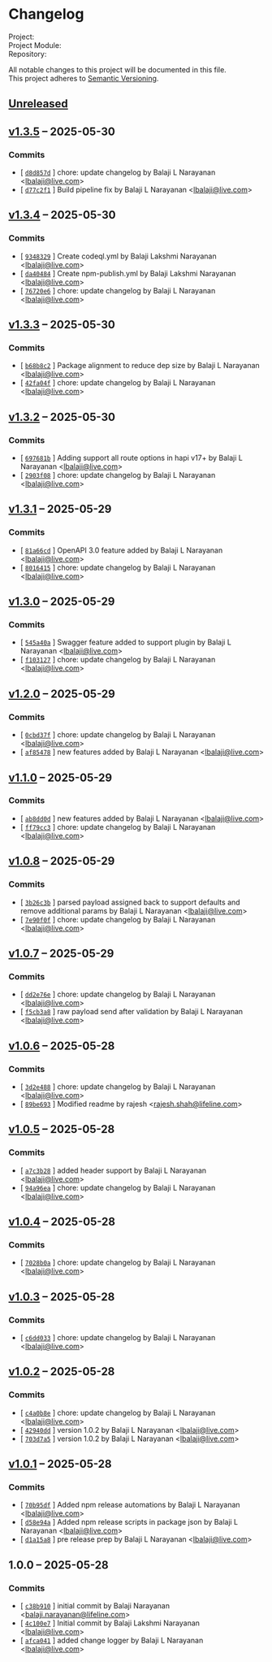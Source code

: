 # Changelog

Project:   
Project Module:   
Repository:   

All notable changes to this project will be documented in this file.  
This project adheres to [Semantic Versioning](https://semver.org/spec/v2.0.0.html).

## [Unreleased](https://github.com/balaji8385/hapi-zod/compare/v1.3.5...HEAD)

## [v1.3.5](https://github.com/balaji8385/hapi-zod/compare/v1.3.4...v1.3.5) – 2025-05-30

### Commits

- [ [`d8d857d`](/commit/d8d857d173f405e1ed94bae59e25f57558cf4d4b) ] chore: update changelog by Balaji L Narayanan <<lbalaji@live.com>>
- [ [`d77c2f1`](/commit/d77c2f1608ecbeaea5774a7e405f5a00d6ae7684) ] Build pipeline fix by Balaji L Narayanan <<lbalaji@live.com>>

## [v1.3.4](https://github.com/balaji8385/hapi-zod/compare/v1.3.3...v1.3.4) – 2025-05-30

### Commits

- [ [`9348329`](/commit/9348329deea45a3230fce3879dcfd3846a199b40) ] Create codeql.yml by Balaji Lakshmi Narayanan <<lbalaji@live.com>>
- [ [`da40484`](/commit/da404843f1ad9de2e2908a90cfcc48cd5263688a) ] Create npm-publish.yml by Balaji Lakshmi Narayanan <<lbalaji@live.com>>
- [ [`76720e6`](/commit/76720e6506e8fa3e772e4bfd2bf7ee592c25e80a) ] chore: update changelog by Balaji L Narayanan <<lbalaji@live.com>>

## [v1.3.3](https://github.com/balaji8385/hapi-zod/compare/v1.3.2...v1.3.3) – 2025-05-30

### Commits

- [ [`b68b8c2`](/commit/b68b8c2beab8bc2b1764141208ae70f73b88b634) ] Package alignment to reduce dep size by Balaji L Narayanan <<lbalaji@live.com>>
- [ [`42fa04f`](/commit/42fa04f844b77f00807df9210289a26f943a70ba) ] chore: update changelog by Balaji L Narayanan <<lbalaji@live.com>>

## [v1.3.2](https://github.com/balaji8385/hapi-zod/compare/v1.3.1...v1.3.2) – 2025-05-30

### Commits

- [ [`697681b`](/commit/697681b2bc54fb9104f0210a4fb47f99bd02d100) ] Adding support all route options in hapi v17+ by Balaji L Narayanan <<lbalaji@live.com>>
- [ [`2903f08`](/commit/2903f08a84c66326e436c6b2623a2d528ce82cda) ] chore: update changelog by Balaji L Narayanan <<lbalaji@live.com>>

## [v1.3.1](https://github.com/balaji8385/hapi-zod/compare/v1.3.0...v1.3.1) – 2025-05-29

### Commits

- [ [`81a66cd`](/commit/81a66cd21c52626a60c413a641fd8609d9d9628d) ] OpenAPI 3.0 feature added by Balaji L Narayanan <<lbalaji@live.com>>
- [ [`8016415`](/commit/801641542b7a63e2c517eaf1c04a4c16ff7928b9) ] chore: update changelog by Balaji L Narayanan <<lbalaji@live.com>>

## [v1.3.0](https://github.com/balaji8385/hapi-zod/compare/v1.2.0...v1.3.0) – 2025-05-29

### Commits

- [ [`545a40a`](/commit/545a40a9436b66d2309068bb4bd9985cc962452f) ] Swagger feature added to support plugin by Balaji L Narayanan <<lbalaji@live.com>>
- [ [`f103127`](/commit/f10312711ddb332946ff50a21209d83d7cc1972e) ] chore: update changelog by Balaji L Narayanan <<lbalaji@live.com>>

## [v1.2.0](https://github.com/balaji8385/hapi-zod/compare/v1.1.0...v1.2.0) – 2025-05-29

### Commits

- [ [`0cbd37f`](/commit/0cbd37f1b518460720992f26acef6db15335f0f9) ] chore: update changelog by Balaji L Narayanan <<lbalaji@live.com>>
- [ [`af85478`](/commit/af8547857e4ed4c9f2372d0442b6baeeea77a64f) ] new features added by Balaji L Narayanan <<lbalaji@live.com>>

## [v1.1.0](https://github.com/balaji8385/hapi-zod/compare/v1.0.8...v1.1.0) – 2025-05-29

### Commits

- [ [`ab8dd0d`](/commit/ab8dd0dfb4c01bd11fb31abb6750b2712ccdf3a0) ] new features added by Balaji L Narayanan <<lbalaji@live.com>>
- [ [`ff79cc3`](/commit/ff79cc3104292ae4b7fa5490b958e383cedf03af) ] chore: update changelog by Balaji L Narayanan <<lbalaji@live.com>>

## [v1.0.8](https://github.com/balaji8385/hapi-zod/compare/v1.0.7...v1.0.8) – 2025-05-29

### Commits

- [ [`3b26c3b`](/commit/3b26c3b7f56183689e5dd9cb835f61136b679793) ] parsed payload assigned back to support defaults and remove additional params by Balaji L Narayanan <<lbalaji@live.com>>
- [ [`7e90f0f`](/commit/7e90f0fb40b5847a085e9dbfada7f4b07a3fd699) ] chore: update changelog by Balaji L Narayanan <<lbalaji@live.com>>

## [v1.0.7](https://github.com/balaji8385/hapi-zod/compare/v1.0.6...v1.0.7) – 2025-05-29

### Commits

- [ [`dd2e76e`](/commit/dd2e76ea40f0acb6cf83bef75d59ee6d972f2170) ] chore: update changelog by Balaji L Narayanan <<lbalaji@live.com>>
- [ [`f5cb3a8`](/commit/f5cb3a8a5ed48e4529f8aa8666cff5d292691992) ] raw payload send after validation by Balaji L Narayanan <<lbalaji@live.com>>

## [v1.0.6](https://github.com/balaji8385/hapi-zod/compare/v1.0.5...v1.0.6) – 2025-05-28

### Commits

- [ [`3d2e488`](/commit/3d2e48889bc50733b51aa25b7f85502c91ff3e82) ] chore: update changelog by Balaji L Narayanan <<lbalaji@live.com>>
- [ [`89be693`](/commit/89be693a934232879c1fe02f9ca38cbb8f92b508) ] Modified readme by rajesh <<rajesh.shah@lifeline.com>>

## [v1.0.5](https://github.com/balaji8385/hapi-zod/compare/v1.0.4...v1.0.5) – 2025-05-28

### Commits

- [ [`a7c3b28`](/commit/a7c3b28e880c8edf3c3bec979f1fa15c810b86f3) ] added header support by Balaji L Narayanan <<lbalaji@live.com>>
- [ [`94a96ea`](/commit/94a96ea4fe8e75bd67d7f8bd721b7439631d59c0) ] chore: update changelog by Balaji L Narayanan <<lbalaji@live.com>>

## [v1.0.4](https://github.com/balaji8385/hapi-zod/compare/v1.0.3...v1.0.4) – 2025-05-28

### Commits

- [ [`7028b0a`](/commit/7028b0af75ed5197e90dedceb1d12d0ea94508fc) ] chore: update changelog by Balaji L Narayanan <<lbalaji@live.com>>

## [v1.0.3](https://github.com/balaji8385/hapi-zod/compare/v1.0.2...v1.0.3) – 2025-05-28

### Commits

- [ [`c6dd033`](/commit/c6dd0335d6114374d70c42def7ef2f7f4bd50e89) ] chore: update changelog by Balaji L Narayanan <<lbalaji@live.com>>

## [v1.0.2](https://github.com/balaji8385/hapi-zod/compare/v1.0.1...v1.0.2) – 2025-05-28

### Commits

- [ [`c4a0b8e`](/commit/c4a0b8e2c9516809386a37c4e408a3f515d404d3) ] chore: update changelog by Balaji L Narayanan <<lbalaji@live.com>>
- [ [`42940dd`](/commit/42940dd0014eeebf6e6668ae1778996b4b876bd2) ] version 1.0.2 by Balaji L Narayanan <<lbalaji@live.com>>
- [ [`703d7a5`](/commit/703d7a509671b7b844b14cae9e62217448589220) ] version 1.0.2 by Balaji L Narayanan <<lbalaji@live.com>>

## [v1.0.1](https://github.com/balaji8385/hapi-zod/compare/1.0.0...v1.0.1) – 2025-05-28

### Commits

- [ [`70b95df`](/commit/70b95dfa24fee32b39522ab5089552df148f609d) ] Added npm release automations by Balaji L Narayanan <<lbalaji@live.com>>
- [ [`d58e94a`](/commit/d58e94a60b793f27790a8da75d4a158dcdb3c2f3) ] Added npm release scripts in package json by Balaji L Narayanan <<lbalaji@live.com>>
- [ [`d1a15a8`](/commit/d1a15a84b269411b369820360ead36306f309c18) ] pre release prep by Balaji L Narayanan <<lbalaji@live.com>>

## 1.0.0 – 2025-05-28

### Commits

- [ [`c38b910`](/commit/c38b9104067ea4a3993b98a6518737b1be64b6a4) ] initial commit by Balaji Narayanan <<balaji.narayanan@lifeline.com>>
- [ [`4c100e7`](/commit/4c100e72280758495aba4037d56bb67f207491ac) ] Initial commit by Balaji Lakshmi Narayanan <<lbalaji@live.com>>
- [ [`afca041`](/commit/afca041cacadc87dfd4b8e22f7d9bf8bafe2e375) ] added change logger by Balaji L Narayanan <<lbalaji@live.com>>
